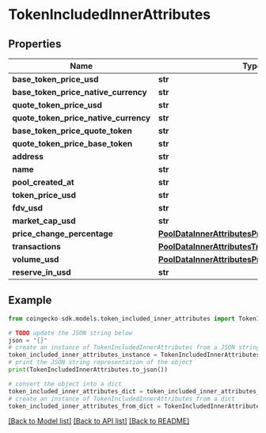 # TokenIncludedInnerAttributes


## Properties

Name | Type | Description | Notes
------------ | ------------- | ------------- | -------------
**base_token_price_usd** | **str** |  | [optional] 
**base_token_price_native_currency** | **str** |  | [optional] 
**quote_token_price_usd** | **str** |  | [optional] 
**quote_token_price_native_currency** | **str** |  | [optional] 
**base_token_price_quote_token** | **str** |  | [optional] 
**quote_token_price_base_token** | **str** |  | [optional] 
**address** | **str** |  | [optional] 
**name** | **str** |  | [optional] 
**pool_created_at** | **str** |  | [optional] 
**token_price_usd** | **str** |  | [optional] 
**fdv_usd** | **str** |  | [optional] 
**market_cap_usd** | **str** |  | [optional] 
**price_change_percentage** | [**PoolDataInnerAttributesPriceChangePercentage**](PoolDataInnerAttributesPriceChangePercentage.md) |  | [optional] 
**transactions** | [**PoolDataInnerAttributesTransactions**](PoolDataInnerAttributesTransactions.md) |  | [optional] 
**volume_usd** | [**PoolDataInnerAttributesPriceChangePercentage**](PoolDataInnerAttributesPriceChangePercentage.md) |  | [optional] 
**reserve_in_usd** | **str** |  | [optional] 

## Example

```python
from coingecko-sdk.models.token_included_inner_attributes import TokenIncludedInnerAttributes

# TODO update the JSON string below
json = "{}"
# create an instance of TokenIncludedInnerAttributes from a JSON string
token_included_inner_attributes_instance = TokenIncludedInnerAttributes.from_json(json)
# print the JSON string representation of the object
print(TokenIncludedInnerAttributes.to_json())

# convert the object into a dict
token_included_inner_attributes_dict = token_included_inner_attributes_instance.to_dict()
# create an instance of TokenIncludedInnerAttributes from a dict
token_included_inner_attributes_from_dict = TokenIncludedInnerAttributes.from_dict(token_included_inner_attributes_dict)
```
[[Back to Model list]](../README.md#documentation-for-models) [[Back to API list]](../README.md#documentation-for-api-endpoints) [[Back to README]](../README.md)


